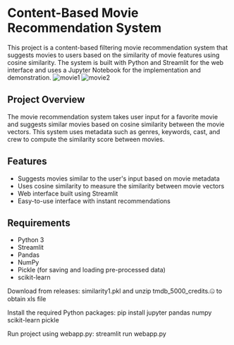 # Content-Based Movie Recommendation System

This project is a content-based filtering movie recommendation system that suggests movies to users based on the similarity of movie features using cosine similarity. The system is built with Python and Streamlit for the web interface and  uses a Jupyter Notebook for the implementation and demonstration.
![movie1](https://github.com/user-attachments/assets/b85a1956-56d2-4239-9a53-b022c28624c7)
![movie2](https://github.com/user-attachments/assets/1c984d98-048d-433a-8959-2c60612f9f48)



## Project Overview

The movie recommendation system takes user input for a favorite movie and suggests similar movies based on cosine similarity between the movie vectors. This system uses metadata such as genres, keywords, cast, and crew to compute the similarity score between movies.

## Features

- Suggests movies similar to the user's input based on movie metadata
- Uses cosine similarity to measure the similarity between movie vectors
- Web interface built using Streamlit
- Easy-to-use interface with instant recommendations

## Requirements

- Python 3
- Streamlit
- Pandas
- NumPy
- Pickle (for saving and loading pre-processed data)
- scikit-learn

Download from releases:
similarity1.pkl
and unzip tmdb_5000_credits.🤐 to obtain xls file

Install the required Python packages:
pip install jupyter pandas numpy scikit-learn pickle

Run project using webapp.py:
streamlit run webapp.py



